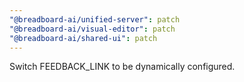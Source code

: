 ```yaml
---
"@breadboard-ai/unified-server": patch
"@breadboard-ai/visual-editor": patch
"@breadboard-ai/shared-ui": patch
---
```


Switch FEEDBACK_LINK to be dynamically configured.
